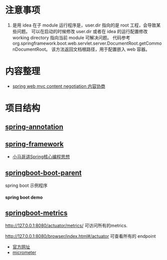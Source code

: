 
# 注意事项
1. 是用 idea 在子 module 运行程序是，user.dir 指向的是 root 工程，会导致某些问题。
   可以在启动的时候修改 user.dir 或者在 idea 的运行配置修改 working directory 指向当前 module 可解决问题。
   代码参考 org.springframework.boot.web.servlet.server.DocumentRoot.getCommonDocumentRoot。
   该方法返回文档根路径，用于配置嵌入 web 容器。

# 内容整理
- [spring web mvc content negotiation 内容协商](./doc/spring/web/spring-mvc-content-negotiation.md)  

# 项目结构
## [spring-annotation](./spring-annotation)
## [spring-framework](./spring-framework)
- [小马哥讲Spring核心编程思想](https://github.com/geektime-geekbang/geekbang-lessons.git) 

## [springboot-boot-parent](./spring-boot-parent)
spring boot 示例程序
#### spring boot demo

## [springboot-metrics](./spring-boot-parent/springboot-metrics)

http://127.0.0.1:8080/actuator/metrics/ 可访问所有的metrics.

http://127.0.0.1:8080/browser/index.html#/actuator 可查看所有的 endpoint

- [官方网址](https://docs.spring.io/spring-boot/docs/current/reference/html/production-ready-features.html#production-ready-metrics)
- [micrometer](http://micrometer.io/docs)

